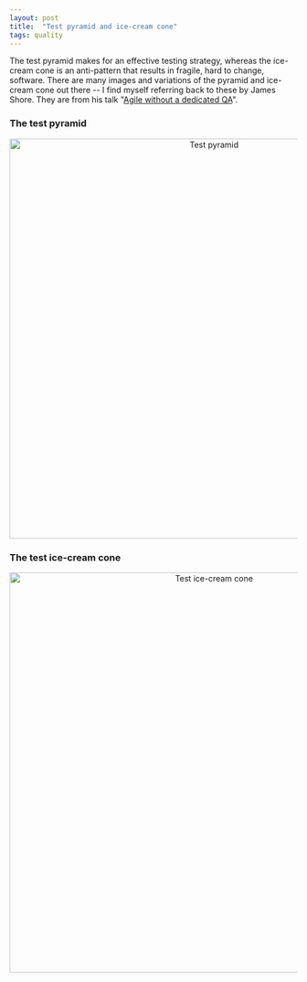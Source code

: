 ```yaml
---
layout: post
title:  "Test pyramid and ice-cream cone"
tags: quality
---
```

The test pyramid makes for an effective testing strategy,
whereas the ice-cream cone is an anti-pattern that 
results in fragile, hard to change, software.
There are many images and variations of the pyramid and ice-cream cone
out there -- I find myself referring back to these by James Shore.
They are from his talk "[Agile without a dedicated QA](https://youtu.be/_Dv4M39Arec)".

### The test pyramid

<center><img src="/assets/images/james-shore-test-pyramid.png" width="700" alt="Test pyramid"></center>

### The test ice-cream cone

<center><img src="/assets/images/james-shore-test-ice-cream-cone.png" width="700" alt="Test ice-cream cone"></center>